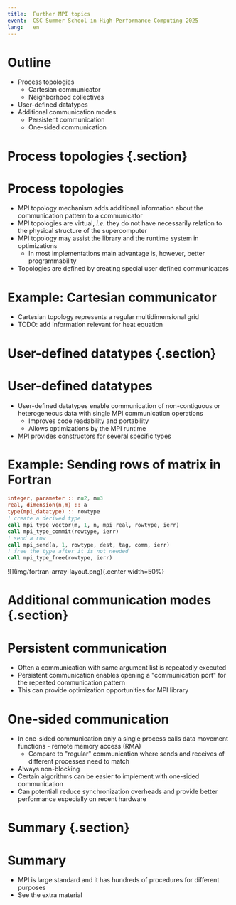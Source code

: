 ```yaml
---
title:  Further MPI topics
event:  CSC Summer School in High-Performance Computing 2025
lang:   en
---
```


# Outline

- Process topologies
  - Cartesian communicator
  - Neighborhood collectives
- User-defined datatypes
- Additional communication modes
  - Persistent communication
  - One-sided communication

# Process topologies {.section}

# Process topologies

- MPI topology mechanism adds additional information about the communication pattern to a communicator
- MPI topologies are virtual, *i.e.* they do not have necessarily relation to the physical structure of the supercomputer
- MPI topology may assist the library and the runtime system in optimizations
  - In most implementations main advantage is, however, better programmability
- Topologies are defined by creating special user defined communicators

# Example: Cartesian communicator

- Cartesian topology represents a regular multidimensional grid
- TODO: add information relevant for heat equation

# User-defined datatypes {.section}

# User-defined datatypes

- User-defined datatypes enable communication of non-contiguous or heterogeneous data with single MPI communication operations
  - Improves code readability and portability
  - Allows optimizations by the MPI runtime
- MPI provides constructors for several specific types

# Example: Sending rows of matrix in Fortran

```fortranfree
integer, parameter :: n=2, m=3
real, dimension(n,m) :: a
type(mpi_datatype) :: rowtype
! create a derived type
call mpi_type_vector(m, 1, n, mpi_real, rowtype, ierr)
call mpi_type_commit(rowtype, ierr)
! send a row
call mpi_send(a, 1, rowtype, dest, tag, comm, ierr)
! free the type after it is not needed
call mpi_type_free(rowtype, ierr)
```

<p>
![](img/fortran-array-layout.png){.center width=50%}


# Additional communication modes {.section}

# Persistent communication

- Often a communication with same argument list is repeatedly executed
- Persistent communication enables opening a "communication port" for the repeated communication pattern
- This can provide optimization opportunities for MPI library

# One-sided communication

- In one-sided communication only a single process calls data movement functions - remote memory access (RMA)
  - Compare to "regular" communication where sends and receives of different processes need to match
- Always non-blocking
- Certain algorithms can be easier to implement with one-sided communication
- Can potentiall reduce synchronization overheads and provide better performance especially on recent hardware

# Summary {.section}

# Summary

- MPI is large standard and it has hundreds of procedures for different purposes
- See the extra material
